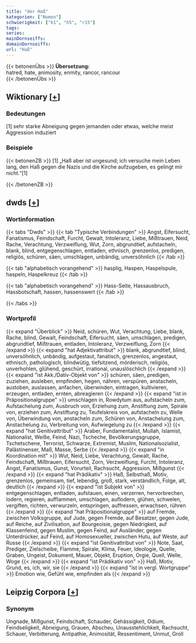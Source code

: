 ```yaml
---
title: "der Haß"
kategorien: ["Nomen"]
schwierigkeit: ["k1", "h5", "r15"]
tags:
series:
mainDornseiffs:
domainDornseiffs:
url: "Haß"
---
```


{{< betonenÜbs >}}
**Übersetzung:**  
hatred, hate, animosity, enmity, rancor, rancour  
{{< /betonenÜbs >}}

## Wiktionary [[+](https://de.wiktionary.org/wiki/Haß)]

### Bedeutungen
[1] sehr starke Abneigung gegen jemanden oder etwas, welche meist Aggression induziert  

### Beispiele
{{< betonenZB >}}
[1] „Haß aber ist ungesund; ich versuche mein Leben lang, den Haß gegen die Nazis und die Kirche aufzugeben, es gelingt mir nicht.“[1]  

{{< /betonenZB >}}


## dwds [[+](https://www.dwds.de/wb/Haß)]

### Wortinformation
{{< tabs "Dwds" >}}
{{< tab "Typische Verbindungen" >}}
Angst, Eifersucht, Fanatismus, Feindschaft, Furcht, Gewalt, Intoleranz, Liebe, Mißtrauen, Neid, Rache, Verachtung, Verzweiflung, Wut, Zorn, abgrundtief, aufstacheln, blank, blind, entgegenschlagen, entladen, ethnisch, grenzenlos, predigen, religiös, schüren, säen, umschlagen, unbändig, unversöhnlich
{{< /tab >}}

{{< tab "alphabetisch vorangehend" >}}
hasplig, Haspen, Haspelspule, haspeln, Haspelkreuz
{{< /tab >}}

{{< tab "alphabetisch vorangehend" >}}
Hass-Seite, Hassausbruch, Hassbotschaft, hassen, hassenswert
{{< /tab >}}

{{< /tabs >}}

### Wortprofil
{{< expand "Überblick" >}} Neid, schüren, Wut, Verachtung, Liebe, blank, Rache, blind, Gewalt, Feindschaft, Eifersucht, säen, umschlagen, predigen, abgrundtief, Mißtrauen, entladen, Intoleranz, Verzweiflung, Zorn {{< /expand >}}
{{< expand "hat Adjektivattribut" >}} blank, abgrundtief, blind, unversöhnlich, unbändig, aufgestaut, fanatisch, grenzenlos, angestaut, ethnisch, pathologisch, blindwütig, tiefsitzend, mörderisch, religiös, unverhohlen, glühend, geschürt, irrational, unauslöschlich {{< /expand >}}
{{< expand "ist Akk./Dativ-Objekt von" >}} schüren, säen, predigen, zuziehen, ausleben, empfinden, hegen, nähren, verspüren, anstacheln, austoben, auslassen, anfachen, überwinden, eintragen, kultivieren, erzeugen, entladen, ernten, abreagieren {{< /expand >}}
{{< expand "ist in Präpositionalgruppe" >}} umschlagen in, Rowdytum aus, aufstacheln zum, Aufstachelung zum, Ausbruch von, Erziehung zum, Anstiftung zum, Spirale von, erziehen zum, Anstiftung zu, Teufelskreis von, aufstacheln zu, Welle von, Überwindung von, anstacheln zum, Schüren von, Anstachelung zum, Anstachelung zu, Verbreitung von, Aufwiegelung zu {{< /expand >}}
{{< expand "hat Genitivattribut" >}} Araber, Fundamentalist, Mullah, Islamist, Nationalist, Weiße, Feind, Nazi, Tscheche, Bevölkerungsgruppe, Tschetschene, Terrorist, Schwarze, Extremist, Muslim, Nationalsozialist, Palästinenser, Maß, Masse, Serbe {{< /expand >}}
{{< expand "in Koordination mit" >}} Wut, Neid, Liebe, Verachtung, Gewalt, Rache, Feindschaft, Mißtrauen, Eifersucht, Zorn, Verzweiflung, Furcht, Intoleranz, Angst, Fanatismus, Gunst, Vorurteil, Rachsucht, Aggression, Mißgunst {{< /expand >}}
{{< expand "hat Prädikativ" >}} Haß, Selbsthaß, Motiv, grenzenlos, gemeinsam, tief, lebendig, groß, stark, verständlich, Folge, alt, deutlich {{< /expand >}}
{{< expand "ist Subjekt von" >}} entgegenschlagen, entladen, aufstauen, einen, verzerren, hervorbrechen, lodern, regieren, aufflammen, umschlagen, auflodern, glühen, schwelen, vergiften, richten, verwurzeln, entspringen, auffressen, erwachsen, rühren {{< /expand >}}
{{< expand "hat Präpositionalgruppe" >}} auf Fremde, zwischen Volksgruppe, auf Jude, gegen Fremde, auf Besatzer, gegen Jude, auf Reiche, auf Zivilisation, auf Bourgeoisie, gegen Niedrigkeit, auf Klassenfeind, gegen Muslim, gegen Feind, auf Ausländer, gegen Unterdrücker, auf Feind, auf Homosexueller, zwischen Hutu, auf Weste, auf Russe {{< /expand >}}
{{< expand "ist Genitivattribut von" >}} Note, Saat, Prediger, Zielscheibe, Flamme, Spirale, Klima, Feuer, Ideologie, Quelle, Graben, Ungeist, Dokument, Mauer, Objekt, Eruption, Orgie, Quell, Welle, Woge {{< /expand >}}
{{< expand "ist Prädikativ von" >}} Haß, Motiv, Grund, es, ich, wir, sie {{< /expand >}}
{{< expand "ist in vergl. Wortgruppe" >}} Emotion wie, Gefühl wie, empfinden als {{< /expand >}}

## Leipzig Corpora [[+](https://corpora.uni-leipzig.de/en/res?word=Haß&corpusId=deu_newscrawl-public_2018)]


### Synonym
Ungnade, Mißgunst, Feindschaft, Schauder, Gehässigkeit, Odium, Feindseligkeit, Abneigung, Grauen, Abscheu, Unausstehlichkeit, Rachsucht, Schauer, Verbitterung, Antipathie, Animosität, Ressentiment, Unmut, Groll

